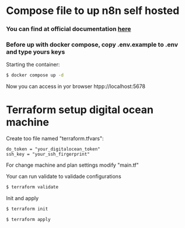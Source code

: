 # Compose file to up n8n self hosted

### You can find at official documentation [here](https://docs.n8n.io/hosting/installation/docker)

### Before up with docker compose, copy .env.example to .env and type yours keys

Starting the container:
```bash
$ docker compose up -d
```

Now you can access in yor browser htpp://localhost:5678

# Terraform setup digital ocean machine

Create too file named "terraform.tfvars":
```text
do_token = "your_digitalocean_token"
ssh_key = "your_ssh_firgerprint"
```

For change machine and plan settings modify "main.tf"

Your can run validate to validade configurations
```bash
$ terraform validate
```

Init and apply
```bash
$ terraform init
```

```bash
$ terraform apply
```
